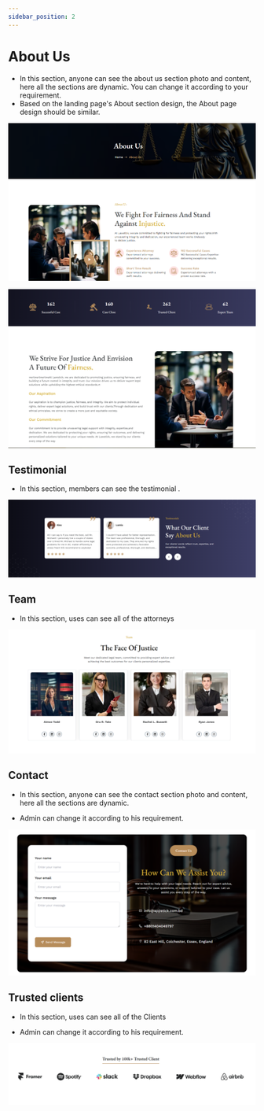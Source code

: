 ```yaml
---
sidebar_position: 2
---
```


# About Us

- In this section, anyone can see the about us section photo and content, here all the sections are dynamic. You can change it according to your requirement.
- Based on the landing page's About section design, the About page design should be similar.

![About Us](./img/a.png)


![About Us](./img/aa1.png)

## Testimonial

- In this section, members can see the testimonial .

![tt](./img/tt1.png)

## Team

- In this section, uses can see all of the attorneys

![pricing plan](./img/t1.png)


## Contact


- In this section, anyone can see the contact section photo and content, here all the sections are dynamic.

- Admin can change it according to his requirement.
 

![gallary](./img/c.png)

## Trusted  clients

- In this section, uses can see all of the Clients

- Admin can change it according to his requirement.

![clients](./img/cl.png)